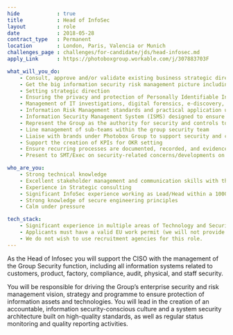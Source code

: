 ```yaml
---
hide            : true
title           : Head of InfoSec
layout          : role
date            : 2018-05-28
contract_type   : Permanent
location        : London, Paris, Valencia or Munich
challenges_page : challenges/for-candidate/jds/head-infosec.md
apply_Link      : https://photoboxgroup.workable.com/j/307883703F

what_will_you_do:
    - Consult, approve and/or validate existing business strategic directions and investment plans as they relate to the protection of systems and data
    - Get the big information security risk management picture including third parties, service providers, and integrating with internal control, compliance, and risk management functions
    - Setting strategic direction
    - Ensuring the privacy and protection of Personally Identifiable Information (PII) of customers and employees
    - Management of IT investigations, digital forensics, e-discovery, breach response, and reaction plan responsibilities
    - Information Risk Management standards and practical application using recognised standards (ISO, NIST, etc.)
    - Information Security Management System (ISMS) designed to ensure comprehensive and documented assurance relevant to the organisation
    - Represent the Group as the authority for security and controls to clients, customers, partners, competitors, auditors, regulators and internal stakeholders
    - Line management of sub-teams within the group security team
    - Liaise with brands under Photobox Group to support security and compliance processes
    - Support the creation of KPIs for OKR setting
    - Ensure recurring processes are documented, recorded, and evidenced by relevant teams/staff
    - Present to SMT/Exec on security-related concerns/developments on a regular basis

who_are_you:
    - Strong technical knowledge
    - Excellent stakeholder management and communication skills with the ability to present and engage at C-Level
    - Experience in Strategic consulting
    - Significant InfoSec experience working as Lead/Head within a 1000+FTE Enterprise
    - Strong knowledge of secure engineering principles
    - Calm under pressure

tech_stack:
    - Significant experience in multiple areas of Technology and Security (wide knowledge set required)
    - Applicants must have a valid EU work permit (we will not provide visa sponsorship)
    - We do not wish to use recruitment agencies for this role.
---
```


As the Head of Infosec you will support the CISO with the management of the Group Security function, including all information systems related to customers, product, factory, compliance, audit, physical, and staff security.

You will be responsible for driving the Group’s enterprise security and risk management vision, strategy and programme to ensure protection of information assets and technologies. You will lead in the creation of an accountable, information security-conscious culture and a system security architecture built on high-quality standards, as well as regular status monitoring and quality reporting activities.
